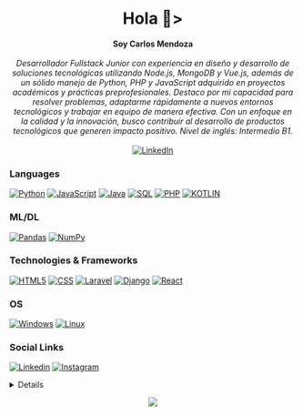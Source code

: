 <h1 align="center">Hola 👋></h1>
<p align="center">
    <b>Soy Carlos Mendoza</b><br><br>
    <i>
Desarrollador Fullstack Junior con experiencia en diseño y desarrollo de soluciones tecnológicas utilizando Node.js, MongoDB y Vue.js, además de un sólido manejo de Python, PHP y JavaScript adquirido en proyectos académicos y prácticas preprofesionales. Destaco por mi capacidad para resolver problemas, adaptarme rápidamente a nuevos entornos tecnológicos y trabajar en equipo de manera efectiva. Con un enfoque en la calidad y la innovación, busco contribuir al desarrollo de productos tecnológicos que generen impacto positivo. Nivel de inglés: Intermedio B1.<br>
    </i>
    </i><br>
    <a href="www.linkedin.com/in/carlos-mendoza-solis-developer/">
        <img src="https://img.shields.io/badge/LinkedIn-blue?style=flat-square&logo=linkedin" alt="LinkedIn">
    </a>
</p>


### Languages
[![Python](https://img.shields.io/badge/python-black?style=for-the-badge&logo=python)](https://github.com/cmendoza-dev)
[![JavaScript](https://img.shields.io/badge/javascript-black?style=for-the-badge&logo=javascript)](https://github.com/cmendoza-dev)
[![Java](https://img.shields.io/badge/java-black?style=for-the-badge&logo=java)](https://github.com/cmendoza-dev)
[![SQL](https://img.shields.io/badge/sql-black?style=for-the-badge&logo=mysql)](https://github.com/cmendoza-dev)
[![PHP](https://img.shields.io/badge/php-black?style=for-the-badge&logo=php)](https://github.com/cmendoza-dev)
[![KOTLIN](https://img.shields.io/badge/kotlin-black?style=for-the-badge&logo=kotlin)](https://github.com/cmendoza-dev)
### ML/DL
[![Pandas](https://img.shields.io/badge/pandas-black?style=for-the-badge&logo=pandas)](https://github.com/cmendoza-dev)
[![NumPy](https://img.shields.io/badge/numpy-black?style=for-the-badge&logo=numpy)](https://github.com/cmendoza-dev)

### Technologies & Frameworks

[![HTML5](https://img.shields.io/badge/html5-black?style=for-the-badge&logo=html5)](https://github.com/cmendoza-dev)
[![CSS](https://img.shields.io/badge/css-black?style=for-the-badge&logo=css)](https://github.com/cmendoza-dev)
[![Laravel](https://img.shields.io/badge/laravel-black?style=for-the-badge&logo=laravel)](https://github.com/cmendoza-dev)
[![Django](https://img.shields.io/badge/django-black?style=for-the-badge&logo=django)](https://github.com/cmendoza-dev)
[![React](https://img.shields.io/badge/react-black?style=for-the-badge&logo=react)](https://github.com/cmendoza-dev)

### OS
[![Windows](https://img.shields.io/badge/Windows-black?style=for-the-badge&logo=Windows)](https://github.com/cmendoza-dev)
[![Linux](https://img.shields.io/badge/Linux-black?style=for-the-badge&logo=Linux)](https://github.com/cmendoza-dev)

### Social Links
[![Linkedin](https://img.shields.io/badge/linkedin-black?style=for-the-badge&logo=linkedin)](https://www.linkedin.com/in/carlos-mendoza-solis-developer/)
[![Instagram](https://img.shields.io/badge/instagram-black?style=for-the-badge&logo=instagram)](https://www.instagram.com/carlosmendoza.dev/)


<details>
<p align="center">
  <a href="https://github.com/cmendoza-dev">
    <img src="http://github-profile-summary-cards.vercel.app/api/cards/profile-details?username=cmendoza-dev&theme=transparent" />
  </a>
  <a href="https://github.com/cmendoza-dev">
    <img src="https://github-readme-streak-stats.herokuapp.com/?user=cmendoza-dev&hide_border=true&card_width=338&theme=transparent" />
  </a>
  <a href="https://github.com/cmendoza-dev">
    <img src="http://github-profile-summary-cards.vercel.app/api/cards/stats?username=cmendoza-dev&theme=transparent" />
  </a>
  <a href="https://github.com/cmendoza-dev">
    <img src="https://github-readme-stats.vercel.app/api/top-langs/?username=cmendoza-dev&langs_count=10&exclude_repo=&hide=jupyter%20notebook,vim%20script,cmake,makefile,batchfile,emacs%20lisp,css,html&layout=default&card_width=699&hide_border=true&theme=transparent" />
  </a>
</p>
</details>

<p align="center">
  <a href="https://github.com/cmendoza-dev">
    <img src="https://komarev.com/ghpvc/?username=cmendoza-dev&color=blue&style=flat)" />
  </a>
</p>
<!--

- 🔭 I’m currently working on ...
- 🌱 I’m currently learning ...
- 👯 I’m looking to collaborate on ...
- 🤔 I’m looking for help with ...
- 💬 Ask me about ...
- 📫 How to reach me: ...
- 😄 Pronouns: ...
- ⚡ Fun fact: ...
-->
